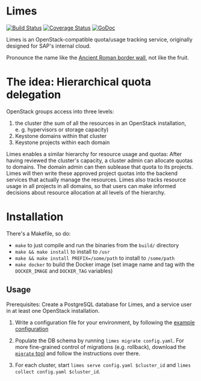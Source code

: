 # Limes

[![Build Status](https://travis-ci.org/sapcc/limes.svg?branch=master)](https://travis-ci.org/sapcc/limes)
[![Coverage Status](https://coveralls.io/repos/github/sapcc/limes/badge.svg?branch=master)](https://coveralls.io/github/sapcc/limes?branch=master)
[![GoDoc](https://godoc.org/github.com/sapcc/limes?status.svg)](https://godoc.org/github.com/sapcc/limes)

Limes is an OpenStack-compatible quota/usage tracking service, originally designed for SAP's internal cloud.

Pronounce the name like the [Ancient Roman border wall][wp-limes], not like the fruit.

# The idea: Hierarchical quota delegation

OpenStack groups access into three levels:

1. the cluster (the sum of all the resources in an OpenStack installation, e.&nbsp;g.&nbsp;hypervisors or storage capacity)
2. Keystone domains within that cluster
3. Keystone projects within each domain

Limes enables a similar hierarchy for resource usage and quotas: After having reviewed the cluster's capacity, a cluster
admin can allocate quotas to domains. The domain admin can then sublease that quota to its projects. Limes will then
write these approved project quotas into the backend services that actually manage the resources. Limes also tracks
resource usage in all projects in all domains, so that users can make informed decisions about resource allocation at
all levels of the hierarchy.

# Installation

There's a Makefile, so do:

* `make` to just compile and run the binaries from the `build/` directory
* `make && make install` to install to `/usr`
* `make && make install PREFIX=/some/path` to install to `/some/path`
* `make docker` to build the Docker image (set image name and tag with the `DOCKER_IMAGE` and `DOCKER_TAG` variables)

## Usage

Prerequisites: Create a PostgreSQL database for Limes, and a service user in at least one OpenStack installation.

1. Write a configuration file for your environment, by following the [example configuration][ex-conf]

2. Populate the DB schema by running `limes migrate config.yaml`. For more fine-grained control of migrations (e.g.
   rollback), download the [`migrate` tool][migrate] and follow the instructions over there.

3. For each cluster, start `limes serve config.yaml $cluster_id` and `limes collect config.yaml $cluster_id`.

[wp-limes]: https://en.wikipedia.org/wiki/Limes
[ex-conf]:  ./docs/example-config.yaml
[migrate]:  https://github.com/mattes/migrate
